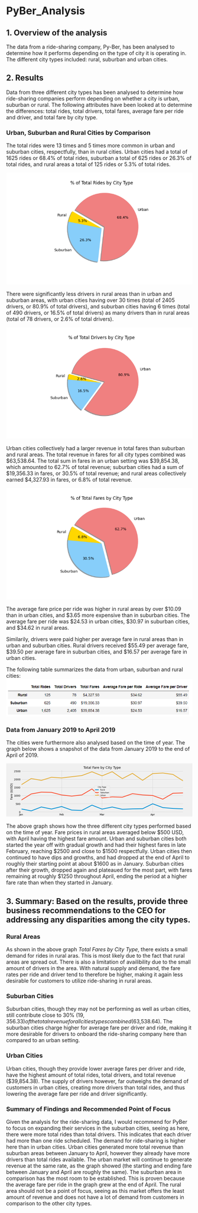 # PyBer_Analysis

## 1. Overview of the analysis
The data from a ride-sharing company, Py-Ber, has been analysed to determine how it performs depending on the type of city it is operating in. The different city types included: rural, suburban and urban cities.

## 2. Results

Data from three different city types has been analysed to determine how ride-sharing companies perform depending on whether a city is urban, suburban or rural. The following attributes have been looked at to determine the differences: total rides, total drivers, total fares, average fare per ride and driver, and total fare by city type. 

### Urban, Suburban and Rural Cities by Comparison
The total rides were 13 times and 5 times more common in urban and suburban cities, respectfully, than in rural cities. Urban cities had a total of 1625 rides or 68.4% of total rides, suburban a total of 625 rides or 26.3% of total rides, and rural areas a total of 125 rides or 5.3% of total rides.  

![% of Total Rides by City Type](analysis/Fig6.png)

There were significantly less drivers in rural areas than in urban and suburban areas, with urban cities having over 30 times (total of 2405 drivers, or 80.9% of total drivers), and suburban cities having 6 times (total of 490 drivers, or 16.5% of total drivers) as many drivers than in rural areas (total of 78 drivers, or 2.6% of total drivers). 

![% of Total Drivers by City Type](analysis/Fig7.png)

Urban cities collectively had a larger revenue in total fares than suburban and rural areas. The total revenue in fares for all city types combined was $63,538.64. The total sum in fares in an urban setting was $39,854.38, which amounted to 62.7% of total revenue; suburban cities had a sum of $19,356.33 in fares, or 30.5% of total revenue; and rural areas collectively earned $4,327.93 in fares, or 6.8% of total revenue. 

![% of Total Fares by City Type](analysis/Fig5.png)

The average fare price per ride was higher in rural areas by over $10.09 than in urban cities, and $3.65 more expensive than in suburban cities. The average fare per ride was $24.53 in urban cities, $30.97 in suburban cities, and $34.62 in rural areas. 

Similarily, drivers were paid higher per average fare in rural areas than in urban and suburban cities. Rural drivers received $55.49 per average fare, $39.50 per average fare in suburban cities, and $16.57 per average fare in urban cities.

The following table summarizes the data from urban, suburban and rural cities:
![Ride-Sharing Data based on City Type](Resources/data_tableset.PNG)

### Data from January 2019 to April 2019

The cities were furthermore also analysed based on the time of year. The graph below shows a snapshot of the data from January 2019 to the end of April of 2019. 

![Ride-Sharing Data from January to April 2019](analysis/PyBer_fare_summary.png)

The above graph shows how the three different city types performed based on the time of year. Fare prices in rural areas averaged below $500 USD, with April having the highest fare amount. Urban and suburban cities both started the year off with gradual growth and had their highest fares in late February, reaching $2500 and close to $1500 respectfully. Urban cities then continued to have dips and growths, and had dropped at the end of April to roughly their starting point at about $1600 as in January. Suburban cities after their growth, dropped again and plateaued for the most part, with fares remaining at roughly $1250 throughout April, ending the period at a higher fare rate than when they started in January.

## 3. Summary: Based on the results, provide three business recommendations to the CEO for addressing any disparities among the city types.

### Rural Areas
As shown in the above graph *Total Fares by City Type*, there exists a small demand for rides in rural aras. This is most likely due to the fact that rural areas are spread out. There is also a limitation of availibility due to the small amount of drivers in the area. With natural supply and demand, the fare rates per ride and driver tend to therefore be higher, making it again less desirable for customers to utilize ride-sharing in rural areas. 

### Suburban Cities
Suburban cities, though they may not be performing as well as urban cities, still contribute close to 30% ($19,356.33) of the total revenue for all cities types combined ($63,538.64). The suburban cities charge higher for average fare per driver and ride, making it more desirable for drivers to onboard the ride-sharing company here than compared to an urban setting.

### Urban Cities
Urban cities, though they provide lower average fares per driver and ride, have the highest amount of total rides, total drivers, and total revenue ($39,854.38). The supply of drivers however, far outweighs the demand of customers in urban cities, creating more drivers than total rides, and thus lowering the average fare per ride and driver significantly. 

### Summary of Findings and Recommended Point of Focus
Given the analysis for the ride-sharing data, I would recommend for PyBer to focus on expanding their services in the suburban cities, seeing as here, there were more total rides than total drivers. This indicates that each driver had more than one ride scheduled. The demand for ride-sharing is higher here than in urban cities. Urban cities generated more total revenue than suburban areas between January to April, however they already have more drivers than total rides available. The urban market will continue to generate revenue at the same rate, as the graph showed (the starting and ending fare between January and April are roughly the same). The suburban area in comparison has the most room to be established. This is proven because the average fare per ride in the graph grew at the end of April. The rural area should not be a point of focus, seeing as this market offers the least amount of revenue and does not have a lot of demand from customers in comparison to the other city types. 
